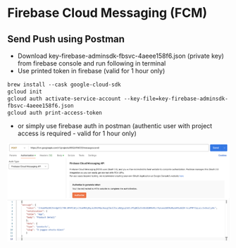 # Firebase Cloud Messaging (FCM)

## Send Push using Postman
- Download key-firebase-adminsdk-fbsvc-4aeee158f6.json (private key) from firebase console and run following in terminal
- Use printed token in firebase (valid for 1 hour only)

```
brew install --cask google-cloud-sdk
gcloud init
gcloud auth activate-service-account --key-file=key-firebase-adminsdk-fbsvc-4aeee158f6.json
gcloud auth print-access-token
```

- or simply use firebase auth in postman (authentic user with project access is required - valid for 1 hour only)

![fcm-postman](!/fcm-postman.jpg)
